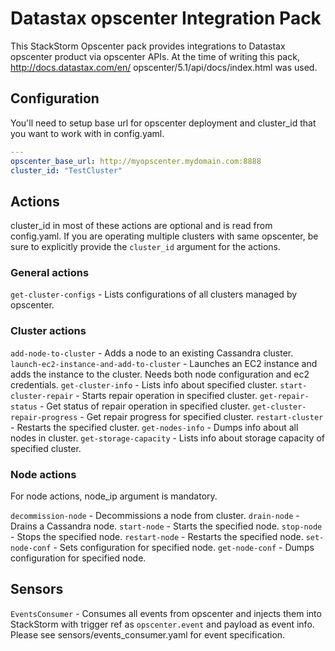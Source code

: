 # Datastax opscenter Integration Pack

This StackStorm Opscenter pack provides integrations to Datastax opscenter product via
opscenter APIs. At the time of writing this pack, http://docs.datastax.com/en/
opscenter/5.1/api/docs/index.html was used.

## Configuration

You'll need to setup base url for opscenter deployment and cluster_id that you want to work with in config.yaml.

```yaml
---
opscenter_base_url: http://myopscenter.mydomain.com:8888
cluster_id: "TestCluster"
```

## Actions

cluster_id in most of these actions are optional and is read from config.yaml. If you are
operating multiple clusters with same opscenter, be sure to explicitly provide the
`cluster_id` argument for the actions.

### General actions
`get-cluster-configs` - Lists configurations of all clusters managed by opscenter.

### Cluster actions

`add-node-to-cluster` - Adds a node to an existing Cassandra cluster.
`launch-ec2-instance-and-add-to-cluster` - Launches an EC2 instance and adds the instance
    to the cluster. Needs both node configuration and ec2 credentials.
`get-cluster-info` - Lists info about specified cluster.
`start-cluster-repair` - Starts repair operation in specified cluster.
`get-repair-status` - Get status of repair operation in specified cluster.
`get-cluster-repair-progress` - Get repair progress for specified cluster.
`restart-cluster` - Restarts the specified cluster.
`get-nodes-info` - Dumps info about all nodes in cluster.
`get-storage-capacity` - Lists info about storage capacity of specified cluster.

### Node actions

For node actions, node_ip argument is mandatory.

`decommission-node` - Decommissions a node from cluster.
`drain-node` - Drains a Cassandra node.
`start-node` - Starts the specified node.
`stop-node` - Stops the specified node.
`restart-node` - Restarts the specified node.
`set-node-conf` - Sets configuration for specified node.
`get-node-conf` - Dumps configuration for specified node.

## Sensors

`EventsConsumer` - Consumes all events from opscenter and injects them into StackStorm
    with trigger ref as `opscenter.event` and payload as event info. Please see sensors/events_consumer.yaml for event specification.
